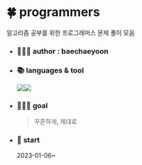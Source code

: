 # 🍀 programmers
알고리즘 공부를 위한 프로그래머스 문제 풀이 모음

- ### 🙋🏻‍♀️ author : baechaeyoon

- ### 📚 languages & tool
  <img src="https://img.shields.io/badge/JAVA-007396?style=for-the-badge&logo=java&logoColor=white"><img src="https://img.shields.io/badge/IntelliJ IDEA-000000?style=for-the-badge&logo=IntelliJ IDEA&logoColor=white">

- ### 🚴🏻‍♂️ goal
  > 꾸준하게, 제대로

- ### 🧩 start
  2023-01-06~
